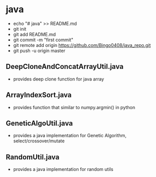 # java

+ echo "# java" >> README.md
+ git init
+ git add README.md
+ git commit -m "first commit"
+ git remote add origin https://github.com/Bingo0408/java_repo.git
+ git push -u origin master

## DeepCloneAndConcatArrayUtil.java
+ provides deep clone function for java array

## ArrayIndexSort.java
+ provides function that similar to numpy.argmin() in python

## GeneticAlgoUtil.java
+ provides a java implementation for Genetic Algorithm, select/crossover/mutate

## RandomUtil.java
+ provides a java implementation for random utils
